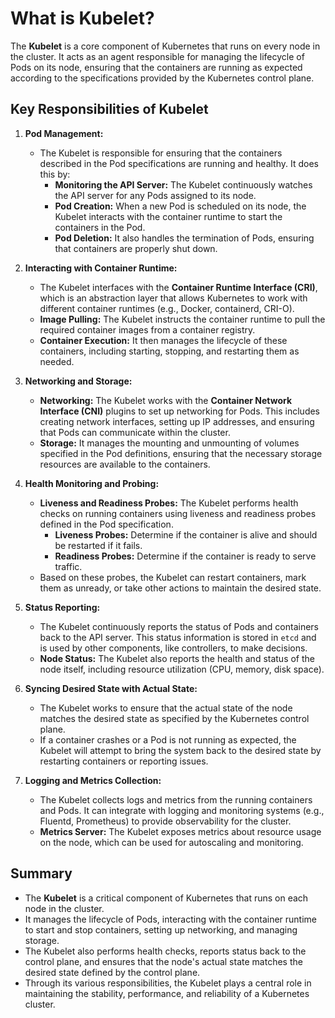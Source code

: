 # What is Kubelet?

The **Kubelet** is a core component of Kubernetes that runs on every node in the cluster. It acts as an agent responsible for managing the lifecycle of Pods on its node, ensuring that the containers are running as expected according to the specifications provided by the Kubernetes control plane.

## Key Responsibilities of Kubelet

1. **Pod Management:**
   - The Kubelet is responsible for ensuring that the containers described in the Pod specifications are running and healthy. It does this by:
     - **Monitoring the API Server:** The Kubelet continuously watches the API server for any Pods assigned to its node.
     - **Pod Creation:** When a new Pod is scheduled on its node, the Kubelet interacts with the container runtime to start the containers in the Pod.
     - **Pod Deletion:** It also handles the termination of Pods, ensuring that containers are properly shut down.

2. **Interacting with Container Runtime:**
   - The Kubelet interfaces with the **Container Runtime Interface (CRI)**, which is an abstraction layer that allows Kubernetes to work with different container runtimes (e.g., Docker, containerd, CRI-O).
   - **Image Pulling:** The Kubelet instructs the container runtime to pull the required container images from a container registry.
   - **Container Execution:** It then manages the lifecycle of these containers, including starting, stopping, and restarting them as needed.

3. **Networking and Storage:**
   - **Networking:** The Kubelet works with the **Container Network Interface (CNI)** plugins to set up networking for Pods. This includes creating network interfaces, setting up IP addresses, and ensuring that Pods can communicate within the cluster.
   - **Storage:** It manages the mounting and unmounting of volumes specified in the Pod definitions, ensuring that the necessary storage resources are available to the containers.

4. **Health Monitoring and Probing:**
   - **Liveness and Readiness Probes:** The Kubelet performs health checks on running containers using liveness and readiness probes defined in the Pod specification.
     - **Liveness Probes:** Determine if the container is alive and should be restarted if it fails.
     - **Readiness Probes:** Determine if the container is ready to serve traffic.
   - Based on these probes, the Kubelet can restart containers, mark them as unready, or take other actions to maintain the desired state.

5. **Status Reporting:**
   - The Kubelet continuously reports the status of Pods and containers back to the API server. This status information is stored in `etcd` and is used by other components, like controllers, to make decisions.
   - **Node Status:** The Kubelet also reports the health and status of the node itself, including resource utilization (CPU, memory, disk space).

6. **Syncing Desired State with Actual State:**
   - The Kubelet works to ensure that the actual state of the node matches the desired state as specified by the Kubernetes control plane.
   - If a container crashes or a Pod is not running as expected, the Kubelet will attempt to bring the system back to the desired state by restarting containers or reporting issues.

7. **Logging and Metrics Collection:**
   - The Kubelet collects logs and metrics from the running containers and Pods. It can integrate with logging and monitoring systems (e.g., Fluentd, Prometheus) to provide observability for the cluster.
   - **Metrics Server:** The Kubelet exposes metrics about resource usage on the node, which can be used for autoscaling and monitoring.

## Summary

- The **Kubelet** is a critical component of Kubernetes that runs on each node in the cluster.
- It manages the lifecycle of Pods, interacting with the container runtime to start and stop containers, setting up networking, and managing storage.
- The Kubelet also performs health checks, reports status back to the control plane, and ensures that the node's actual state matches the desired state defined by the control plane.
- Through its various responsibilities, the Kubelet plays a central role in maintaining the stability, performance, and reliability of a Kubernetes cluster.